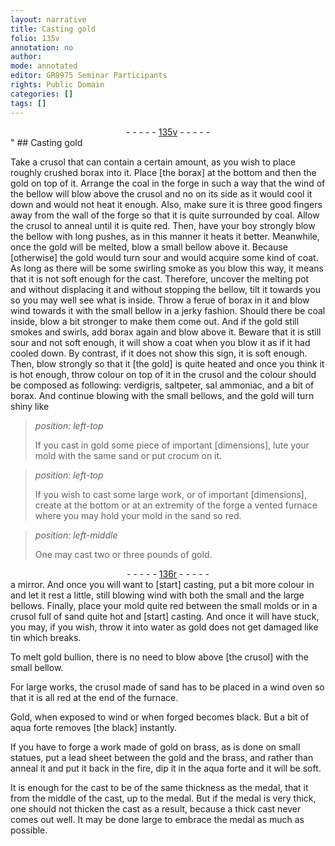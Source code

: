```yaml
---
layout: narrative
title: Casting gold
folio: 135v
annotation: no
author:
mode: annotated
editor: GR8975 Seminar Participants
rights: Public Domain
categories: []
tags: []
---
```


 <div class="folio" align="center">- - - - - <a href="http://gallica.bnf.fr/ark:/12148/btv1b10500001g/f276.item.r=" target="_blank">135v</a> - - - - - </div>" 
## Casting gold

 
 Take a crusol that can contain a certain amount, as you wish to place roughly crushed borax into it. Place [the borax] at the bottom and then the gold on top of it. Arrange the coal in the forge in such a way that the wind of the bellow will blow above the crusol and no on its side as it would cool it down and would not heat it enough. Also, make sure it is three good fingers away from the wall of the forge so that it is quite surrounded by coal. Allow the crusol to anneal until it is quite red. Then, have your boy strongly blow the bellow with long pushes, as in this manner it heats it better. Meanwhile, once the gold will be melted, blow a small bellow above it. Because [otherwise] the gold would turn sour and would acquire some kind of coat. As long as there will be some swirling smoke as you blow this way, it means that it is not soft enough for the cast. Therefore, uncover the melting pot and without displacing it and without stopping the bellow, tilt it towards you so you may well see what is inside. Throw a ferue of borax in it and blow wind towards it with the small bellow in a jerky fashion. Should there be coal inside, blow a bit stronger to make them come out. And if the gold still smokes and swirls, add borax again and blow above it. Beware that it is still sour and not soft enough, it will show a coat when you blow it as if it had cooled down. By contrast, if it does not show this sign, it is soft enough. Then, blow strongly so that it [the gold] is quite heated and once you think it is hot enough, throw colour on top of it in the crusol and the colour should be composed as following: verdigris, saltpeter, sal ammoniac, and a bit of borax. And continue blowing with the small bellows, and the gold will turn shiny like 
 
> *position: left-top*
> 
> If you cast in gold some piece of important [dimensions], lute your mold with the same sand or put crocum on it. 
 
> *position: left-top*
> 
> If you wish to cast some large work, or of important [dimensions], create at the bottom or at an extremity of the forge a vented furnace where you may hold your mold in the sand so red. 
 
> *position: left-middle*
> 
> One may cast two or three pounds of gold. 
 <div class="folio" align="center">- - - - - <a href="http://gallica.bnf.fr/ark:/12148/btv1b10500001g/f277.item.r=" target="_blank">136r</a> - - - - - </div> 
 a mirror. And once you will want to [start] casting, put a bit more colour in and let it rest a little, still blowing wind with both the small and the large bellows. Finally, place your mold quite red between the small molds or in a crusol full of sand quite hot and [start] casting. And once it will have stuck, you may, if you wish, throw it into water as gold does not get damaged like tin which breaks. 
 
 To melt gold bullion, there is no need to blow above [the crusol] with the small bellow. 
 
 For large works, the crusol made of sand has to be placed in a wind oven so that it is all red at the end of the furnace. 
 
 Gold, when exposed to wind or when forged becomes black. But a bit of aqua forte removes [the black] instantly. 
 
 If you have to forge a work made of gold on brass, as is done on small statues, put a lead sheet between the gold and the brass, and rather than anneal it and put it back in the fire, dip it in the aqua forte and it will be soft. 
 
 It is enough for the cast to be of the same thickness as the medal, that it from the middle of the cast, up to the medal. But if the medal is very thick, one should not thicken the cast as a result, because a thick cast never comes out well. It may be done large to embrace the medal as much as possible. 
 
